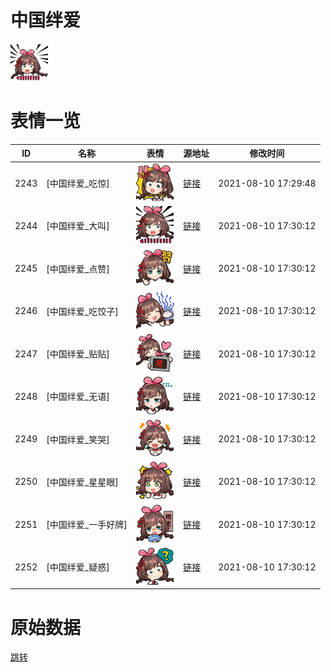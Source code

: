 # 中国绊爱

<img src="./cover.png" height="60" alt="cover" />

# 表情一览

|ID|名称|表情|源地址|修改时间|
|----|----|----|----|----|
|2243|[中国绊爱_吃惊]|<img src="./pic/002243_%5B中国绊爱_吃惊%5D.png" height="60" alt="吃惊"/>|[链接](http://i0.hdslb.com/bfs/emote/c590a359bb2c9ec43f695dbe6a40ab03dddc0fcd.png)|2021-08-10 17:29:48|
|2244|[中国绊爱_大叫]|<img src="./pic/002244_%5B中国绊爱_大叫%5D.png" height="60" alt="大叫"/>|[链接](http://i0.hdslb.com/bfs/emote/3a3ead4ce90b4628213445e873a9aadbb21ef055.png)|2021-08-10 17:30:12|
|2245|[中国绊爱_点赞]|<img src="./pic/002245_%5B中国绊爱_点赞%5D.png" height="60" alt="点赞"/>|[链接](http://i0.hdslb.com/bfs/emote/9248de5d87737a34f88204156ad0401814cda8e0.png)|2021-08-10 17:30:12|
|2246|[中国绊爱_吃饺子]|<img src="./pic/002246_%5B中国绊爱_吃饺子%5D.png" height="60" alt="吃饺子"/>|[链接](http://i0.hdslb.com/bfs/emote/17f5d04e7891795e1320d27e74f7d85aeb2c42d5.png)|2021-08-10 17:30:12|
|2247|[中国绊爱_贴贴]|<img src="./pic/002247_%5B中国绊爱_贴贴%5D.png" height="60" alt="贴贴"/>|[链接](http://i0.hdslb.com/bfs/emote/7525b277cdcbabfe5e5b102fae8260480aaf7682.png)|2021-08-10 17:30:12|
|2248|[中国绊爱_无语]|<img src="./pic/002248_%5B中国绊爱_无语%5D.png" height="60" alt="无语"/>|[链接](http://i0.hdslb.com/bfs/emote/fc9a4bcff2c5f15d9d9926e4e54e701ebf63f46b.png)|2021-08-10 17:30:12|
|2249|[中国绊爱_笑哭]|<img src="./pic/002249_%5B中国绊爱_笑哭%5D.png" height="60" alt="笑哭"/>|[链接](http://i0.hdslb.com/bfs/emote/913bcdd8bf756d521dc5c4b89056c09358a1b349.png)|2021-08-10 17:30:12|
|2250|[中国绊爱_星星眼]|<img src="./pic/002250_%5B中国绊爱_星星眼%5D.png" height="60" alt="星星眼"/>|[链接](http://i0.hdslb.com/bfs/emote/93954c6b475ffb1e2886aee8f27825b406df2dd7.png)|2021-08-10 17:30:12|
|2251|[中国绊爱_一手好牌]|<img src="./pic/002251_%5B中国绊爱_一手好牌%5D.png" height="60" alt="一手好牌"/>|[链接](http://i0.hdslb.com/bfs/emote/ab3e15c12856fe33da12b88cc7e4f4bcf9c01025.png)|2021-08-10 17:30:12|
|2252|[中国绊爱_疑惑]|<img src="./pic/002252_%5B中国绊爱_疑惑%5D.png" height="60" alt="疑惑"/>|[链接](http://i0.hdslb.com/bfs/emote/e85f0568167fe5ecbc1c11911503ac9cd6f98339.png)|2021-08-10 17:30:12|

# 原始数据

[跳转](./raw.json)

